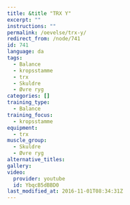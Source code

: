 ```yaml
---
title: &title "TRX Y"
excerpt: ""
instructions: ""
permalink: /oevelse/trx-y/
redirect_from: /node/741
id: 741
language: da
tags:
  - Balance
  - kropsstamme
  - trx
  - Skuldre
  - Øvre ryg
categories: []
training_type: 
  - Balance
training_focus: 
  - kropsstamme
equipment:
  - trx
muscle_group:
  - Skuldre
  - Øvre ryg
alternative_titles:
gallery:
video:
  provider: youtube
  id: YbqcB5dBBD0
last_modified_at: 2016-11-01T08:34:31Z
---
```

